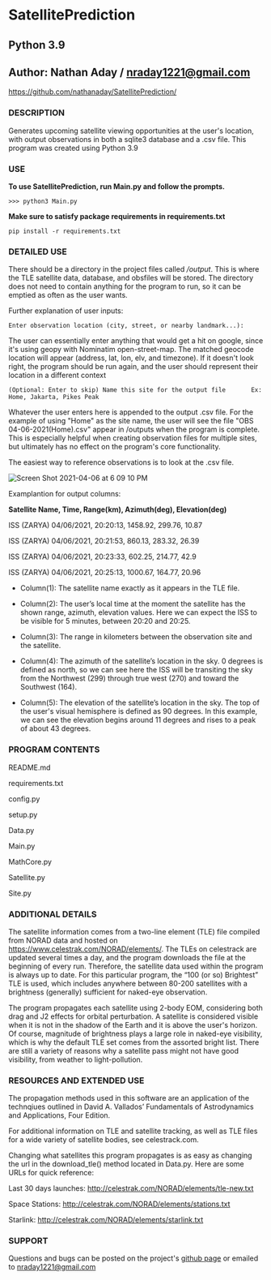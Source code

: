 # SatellitePrediction
## Python 3.9
## Author: Nathan Aday / nraday1221@gmail.com
https://github.com/nathanaday/SatellitePrediction/

### DESCRIPTION
Generates upcoming satellite viewing opportunities at the user's location, with output observations in 
both a sqlite3 database and a .csv file. This program was created using Python 3.9

### USE
**To use SatellitePrediction, run Main.py and follow the prompts.**

`>>> python3 Main.py`

**Make sure to satisfy package requirements in requirements.txt**

`pip install -r requirements.txt`





### DETAILED USE

There should be a directory in the project files called */output*. This is where the TLE satellite data, database, and 
obsfiles will be stored. The directory does not need to contain anything for the program to run, so it can be emptied 
as often as the user wants.

Further explanation of user inputs:

`Enter observation location (city, street, or nearby landmark...):`

The user can essentially enter anything that would get a hit on google, since it's using geopy with Nominatim 
open-street-map. The matched geocode location will appear (address, lat, lon, elv, and timezone). If it doesn't 
look right, the program should be run again, and the user should represent their location in a different context

`(Optional: Enter to skip) Name this site for the output file	    Ex: Home, Jakarta, Pikes Peak`
    
Whatever the user enters here is appended to the output .csv file. For the example of using "Home" as the site 
name, the user will see the file "OBS 04-06-2021(Home).csv" appear in /outputs when the program is complete.
This is especially helpful when creating observation files for multiple sites, but ultimately has no effect on the 
program's core functionality.


The easiest way to reference observations is to look at the .csv file. 


![Screen Shot 2021-04-06 at 6 09 10 PM](https://user-images.githubusercontent.com/79942554/113796069-3a13bc00-9703-11eb-9b3b-24c89793f12a.png)



Examplantion for output columns:

**Satellite Name,	Time,	Range(km),	Azimuth(deg),	Elevation(deg)**

ISS (ZARYA)	04/06/2021, 20:20:13,	1458.92,	299.76,	10.87

ISS (ZARYA)	04/06/2021, 20:21:53,	860.13,	283.32,	26.39

ISS (ZARYA)	04/06/2021, 20:23:33,	602.25,	214.77,	42.9

ISS (ZARYA)	04/06/2021, 20:25:13,	1000.67,	164.77,	20.96

- Column(1): The satellite name exactly as it appears in the TLE file.

- Column(2): The user’s local time at the moment the satellite has the shown range, azimuth, elevation values. Here we can 
expect the ISS to be visible for 5 minutes, between 20:20 and 20:25.

- Column(3): The range in kilometers between the observation site and the satellite.

- Column(4): The azimuth of the satellite’s location in the sky. 0 degrees is defined as north, so we can see here the ISS
will be transiting the sky from the Northwest (299) through true west (270) and toward the Southwest (164).

- Column(5): The elevation of the satellite’s location in the sky. The top of the user's visual hemisphere is defined as
90 degrees. In this example, we can see the elevation begins around 11 degrees and rises to a peak of about 43 degrees.


### PROGRAM CONTENTS
README.md 

requirements.txt 

config.py 

setup.py 

Data.py 

Main.py 

MathCore.py 

Satellite.py 

Site.py


### ADDITIONAL DETAILS
The satellite information comes from a two-line element (TLE) file compiled from NORAD data and hosted
on https://www.celestrak.com/NORAD/elements/. The TLEs on celestrack are updated several times a day, and the program
downloads the file at the beginning of every run. Therefore, the satellite data used within the program is always up to
date. For this particular program, the “100 (or so) Brightest” TLE is used, which includes anywhere between 80-200
satellites with a brightness (generally) sufficient for naked-eye observation.

The program propagates each satellite using 2-body EOM, considering both drag and J2 effects for orbital perturbation. 
A satellite is considered visible when it is not in the shadow of the Earth and it is above the user's horizon. Of 
course, magnitude of brightness plays a large role in naked-eye visibility, which is why the default TLE set comes from
the assorted bright list. There are still a variety of reasons why a satellite pass might not have good visibility, 
from weather to light-pollution.


### RESOURCES AND EXTENDED USE
The propagation methods used in this software are an application of the technqiues outlined in David A. Vallados’ 
Fundamentals of Astrodynamics and Applications, Four Edition.

For additional information on TLE and satellite tracking, as well as TLE files for a wide variety of satellite bodies,
see celestrack.com.

Changing what satellites this program propagates is as easy as changing the url in the download_tle() method located in
Data.py. Here are some URLs for quick reference:

Last 30 days launches: http://celestrak.com/NORAD/elements/tle-new.txt

Space Stations: http://celestrak.com/NORAD/elements/stations.txt

Starlink: http://celestrak.com/NORAD/elements/starlink.txt

### SUPPORT
Questions and bugs can be posted on the project's [github page](https://github.com/nathanaday/SatellitePrediction) or 
emailed to nraday1221@gmail.com

